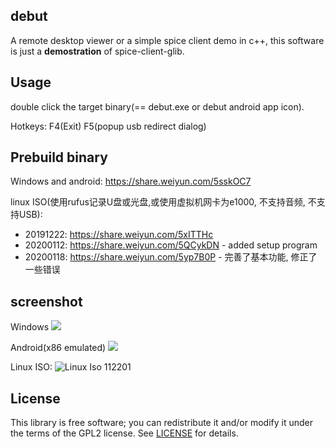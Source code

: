 ## debut
A remote desktop viewer or a simple spice client demo in c++, this software is just a **demostration** of spice-client-glib.

## Usage
double click the target binary(== debut.exe or debut android app icon).

Hotkeys: F4(Exit) F5(popup usb redirect dialog)

## Prebuild binary
Windows and android: https://share.weiyun.com/5sskOC7

linux ISO(使用rufus记录U盘或光盘,或使用虚拟机网卡为e1000, 不支持音频, 不支持USB):
- 20191222: https://share.weiyun.com/5xITTHc
- 20200112: https://share.weiyun.com/5QCykDN - added setup program
- 20200118: https://share.weiyun.com/5yp7B0P - 完善了基本功能, 修正了一些错误

## screenshot
Windows
![](https://user-images.githubusercontent.com/12344491/62828914-953a9600-bc24-11e9-9a61-d3fb903c9be1.gif)

Android(x86 emulated)
![](https://user-images.githubusercontent.com/12344491/62957934-5412d380-be28-11e9-8bb5-e84f89d871c3.gif)

Linux ISO: 
![Linux Iso 112201](./screenshot/debut_iso_20191122.gif)

## License
This library is free software; you can redistribute it and/or modify it under
the terms of the GPL2 license. See [LICENSE](LICENSE) for details.
